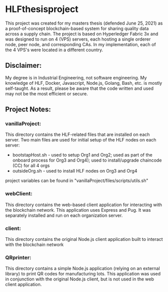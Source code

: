 # HLFthesisproject

This project was created for my masters thesis (defended June 25, 2021) as a proof-of-concept blockchain-based system for sharing quality data across a supply chain.
The project is based on Hyperledger Fabric 3x and was designed to run on 4 (VPS) servers, each hosting a single orderer node, peer node, and corresponding CAs.  In my implementation, each of the 4 VPS's were located in a different country.

## Disclaimer: 

My degree is in Industrial Engineering, not software engineering.  My knowledge of HLF, Docker, Javascript, Node.js, Golang, Bash, etc. is mostly self-taught.  As a result, please be aware that the code written and used may not be the most efficient or secure. 


## Project Notes:

### vanillaProject:

This directory contains the HLF-related files that are installed on each server.
Two main files are used for initial setup of the HLF nodes on each server:
- bootstapHost.sh - used to setup Org1 and Org2; used as part of the onboard process for Org3 and Org4); used to install/upgrade chaincode (CC) for all 4 orgs
- outsideOrg.sh - used to install HLF nodes on Org3 and Org4

project variables can be found in "vanillaProject/files/scripts/utils.sh"

### webClient:

This directory contains the web-based client application for interacting with the blockchain network.  This application uses Express and Pug.  It was separately installed and run on each organization server.

### client:

This directory contains the original Node.js client application built to interact with the blockchain network

### QRprinter:

This directory contains a simple Node.js application (relying on an external library) to print QR codes for manufacturing lots.  This application was used in conjunction with the original Node.js client, but is not used in the web client application.

